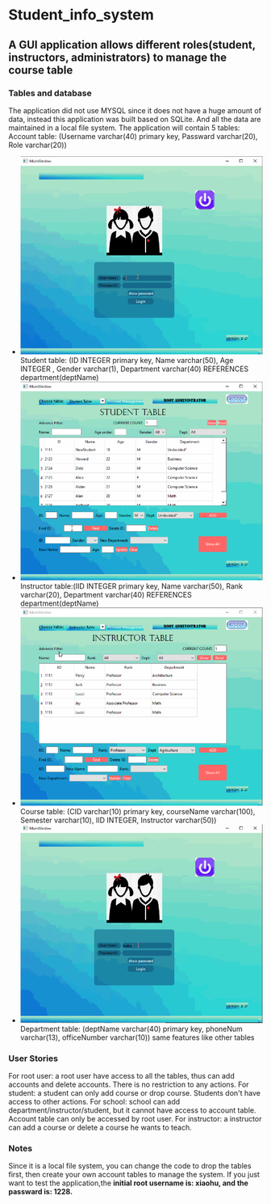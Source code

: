 # Student_info_system
A GUI application allows different roles(student, instructors, administrators) to manage the course table
---
### Tables and database
The application did not use MYSQL since it does not have a huge amount of data, instead this application was built based on SQLite. And all the data are maintained in a local file system.
The application will contain 5 tables:
Account table: (Username varchar(40) primary key, Passward varchar(20), Role varchar(20))
  - <img src="https://github.com/ZhengXiaohu98/Student_info_system/blob/master/gifDemo_account.gif" width=500><br>
Student table: (ID INTEGER primary key, Name varchar(50), Age INTEGER , Gender varchar(1), Department varchar(40) REFERENCES department(deptName)
  - <img src="https://github.com/ZhengXiaohu98/Student_info_system/blob/master/gifDemo_student.gif" width=500><br>
Instructor table:(IID INTEGER primary key, Name varchar(50), Rank varchar(20), Department varchar(40) REFERENCES department(deptName)
  - <img src="https://github.com/ZhengXiaohu98/Student_info_system/blob/master/gifDemo_instructor.gif" width=500><br>
Course table: (CID varchar(10) primary key, courseName varchar(100), Semester varchar(10), IID INTEGER, Instructor varchar(50))
  - <img src="https://github.com/ZhengXiaohu98/Student_info_system/blob/master/gifDemo_course.gif" width=500><br>
Department table: (deptName varchar(40) primary key, phoneNum varchar(13), officeNumber varchar(10)) same features like other tables

### User Stories
For root user: a root user have access to all the tables, thus can add accounts and delete accounts. There is no restriction to any actions.
For student: a student can only add course or drop course. Students don't have access to other actions.
For school: school can add department/instructor/student, but it cannot have access to account table. Account table can only be accessed by root user.
For instructor: a instructor can add a course or delete a course he wants to teach.

### Notes
Since it is a local file system, you can change the code to drop the tables first, then create your own account tables to manage the system. If you just want to test the application,the 
**initial root username is: xiaohu, and the passward is: 1228.**
